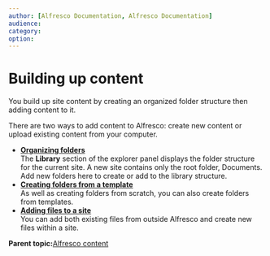 ```yaml
---
author: [Alfresco Documentation, Alfresco Documentation]
audience: 
category: 
option: 
---
```


# Building up content

You build up site content by creating an organized folder structure then adding content to it.

There are two ways to add content to Alfresco: create new content or upload existing content from your computer.

-   **[Organizing folders](../tasks/library-create-folder.md)**  
The **Library** section of the explorer panel displays the folder structure for the current site. A new site contains only the root folder, Documents. Add new folders here to create or add to the library structure.
-   **[Creating folders from a template](../tasks/library-folder-template.md)**  
As well as creating folders from scratch, you can also create folders from templates.
-   **[Adding files to a site](../concepts/library-add-content-intro.md)**  
You can add both existing files from outside Alfresco and create new files within a site.

**Parent topic:**[Alfresco content](../concepts/library-intro.md)

